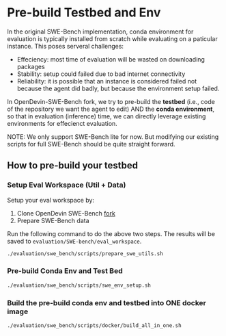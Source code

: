# Pre-build Testbed and Env

In the original SWE-Bench implementation, conda environment for evaluation is typically installed from scratch while evaluating on a paticular instance. This poses serveral challenges:

- Effeciency: most time of evaluation will be wasted on downloading packages
- Stability: setup could failed due to bad internet connectivity
- Reliability: it is possible that an instance is considered failed not because the agent did badly, but because the environment setup failed.

In OpenDevin-SWE-Bench fork, we try to pre-build the **testbed** (i.e., code of the repository we want the agent to edit) AND the **conda environment**, so that in evaluation (inference) time, we can directly leverage existing environments for effecienct evaluation.

NOTE: We only support SWE-Bench lite for now. But modifying our existing scripts for full SWE-Bench should be quite straight forward.

## How to pre-build your testbed

### Setup Eval Workspace (Util + Data)

Setup your eval workspace by:
1. Clone OpenDevin SWE-Bench [fork](https://github.com/OpenDevin/OD-SWE-bench.git)
2. Prepare SWE-Bench data

Run the following command to do the above two steps. The results will be saved to `evaluation/SWE-bench/eval_workspace`.

```bash
./evaluation/swe_bench/scripts/prepare_swe_utils.sh
```

### Pre-build Conda Env and Test Bed

```bash
./evaluation/swe_bench/scripts/swe_env_setup.sh
```

### Build the pre-build conda env and testbed into ONE docker image

```bash
./evaluation/swe_bench/scripts/docker/build_all_in_one.sh
```
